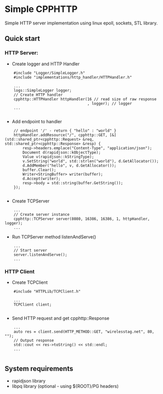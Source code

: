# Simple CPPHTTP
Simple HTTP server implementation using linux epoll, sockets, STL library.  
## Quick start
### HTTP Server:
- Create logger and HTTP Handler


```
    #include "Logger/SimpleLogger.h"
    #include "implementations/http_handler/HTTPHandler.h"
    
    ...
    logs::SimpleLogger logger;
    // Create HTTP handler
    cpphttp::HTTPHandler httpHandler(16 // read size of raw response
                                     , logger); // logger
    ...
    
```
- Add endpoint to handler
    
    
```
    // endpoint '/' - return { "hello" : "world" }
    httpHandler.addResource("/", cpphttp::GET, [&](std::shared_ptr<cpphttp::Request> &req, std::shared_ptr<cpphttp::Response> &resp) {
        resp->headers.emplace("Content-Type", "application/json");
        Document d(rapidjson::kObjectType);
        Value v(rapidjson::kStringType);
        v.SetString("world", std::strlen("world"), d.GetAllocator());
        d.AddMember("hello", v, d.GetAllocator());
        buffer.Clear();
        Writer<StringBuffer> writer(buffer);
        d.Accept(writer);
        resp->body = std::string(buffer.GetString());
    });
    
```

- Create TCPServer
   
   
```
    ...
    // Create server instance
    cpphttp::TCPServer server(8080, 16386, 16386, 1, httpHandler, logger);
    ...
```
    
- Run TCPServer method listenAndServe()


```
    ...
    // Start server
    server.listenAndServe();
    ...
```

### HTTP Client
- Create TCPClient

    
```
    #include "HTTPLib/TCPClient.h"
    
    ...
    TCPClient client;
    
```
    
- Send HTTP request and get cpphttp::Response

    
```
    ...
    auto res = client.send(HTTP_METHOD::GET, "wirelesstag.net", 80, "");
    // Output response
    std::cout << res->toString() << std::endl;
    ...
    
```

## System requirements
 - rapidjson library
 - libpq library (optional - using ${ROOT}/PG headers)
 